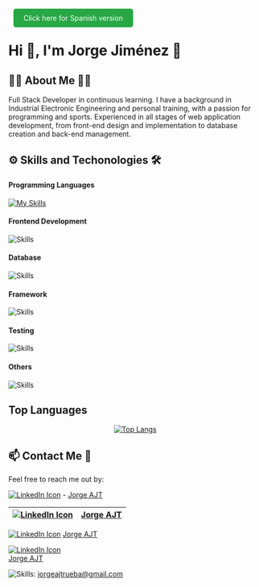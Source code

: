 
<a href="README_ES.md" style="background-color: #28a745; color: white; padding: 10px 20px; text-decoration: none; border-radius: 5px; margin: 0 10px;">Click here for Spanish version</a>

# Hi 👋, I'm Jorge Jiménez 💪

## 👨‍💻 About Me 🏋️‍♂️
Full Stack Developer in continuous learning. I have a background in Industrial Electronic Engineering and personal training, with a passion for programming and sports. Experienced in all stages of web application development, from front-end design and implementation to database creation and back-end management.

## ⚙ Skills and Techonologies 🛠
#### Programming Languages
[![My Skills](https://skillicons.dev/icons?i=js,ts,py)](https://skillicons.dev)

#### Frontend Development
![Skills](https://skills-icons.vercel.app/api/icons?i=html,css,bootstrap,react)

#### Database
![Skills](https://skills-icons.vercel.app/api/icons?i=mysql,postgresql)

#### Framework
![Skills](https://skills-icons.vercel.app/api/icons?i=flask,fastapi)

#### Testing
![Skills](https://skills-icons.vercel.app/api/icons?i=jest,pytest)

#### Others
![Skills](https://skills-icons.vercel.app/api/icons?i=nodejs,git,github,postman,docker,markdown,arduino)

## Top Languages
<p align="center">
  <a href="https://github.com/JorgeAJT/github-readme-stats">
    <img src="https://github-readme-stats.vercel.app/api/top-langs/?username=JorgeAJT&layout=donut" alt="Top Langs">
  </a>
</p>

## 📫 Contact Me 📩
Feel free to reach me out by:

[![LinkedIn Icon](https://skills-icons.vercel.app/api/icons?i=linkedin)](https://www.linkedin.com/in/jorgeajt/) - [Jorge AJT](https://www.linkedin.com/in/jorgeajt/)

| [![LinkedIn Icon](https://skills-icons.vercel.app/api/icons?i=linkedin)](https://www.linkedin.com/in/jorgeajt/) | [Jorge AJT](https://www.linkedin.com/in/jorgeajt/) |
|---|---|

<p style="display: flex; align-items: center;">
  <a href="https://www.linkedin.com/in/jorgeajt/">
    <img src="https://skills-icons.vercel.app/api/icons?i=linkedin" alt="LinkedIn Icon"/>
  </a>
  &nbsp;
  <a href="https://www.linkedin.com/in/jorgeajt/">Jorge AJT</a>
</p>

[![LinkedIn Icon](https://skills-icons.vercel.app/api/icons?i=linkedin)](https://www.linkedin.com/in/jorgeajt/)  
[Jorge AJT](https://www.linkedin.com/in/jorgeajt/)



![Skills](https://skills-icons.vercel.app/api/icons?i=gmail): [jorgeajtrueba@gmail.com](mailto:jorgeajtrueba@gmail.com)
